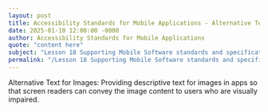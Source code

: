 ```yaml
---
layout: post
title: Accessibility Standards for Mobile Applications - Alternative Text for Images
date: 2025-01-10 12:00:00 -0000
author: Accessibility Standards for Mobile Applications
quote: "content here"
subject: "Lesson 18 Supporting Mobile Software standards and specifications"
permalink: "/Lesson 18 Supporting Mobile Software standards and specifications/Accessibility Standards for Mobile Applications/Accessibility Standards for Mobile Applications - Alternative Text for Images"
---
```


Alternative Text for Images: Providing descriptive text for images in apps so that screen readers can convey the image content to users who are visually impaired.
